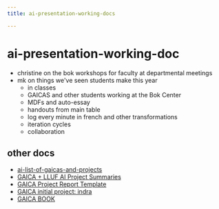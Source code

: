 ```yaml
---
title: ai-presentation-working-docs

---
```


# ai-presentation-working-doc

- christine on the bok workshops for faculty at departmental meetings
- mk on things we've seen students make this year
    - in classes
    - GAICAS and other students working at the Bok Center
    - MDFs and auto-essay
    - handouts from main table
    - log every minute in french and other transformations
    - iteration cycles
    - collaboration


## other docs
- [ai-list-of-gaicas-and-projects](/PAxUMvNBTWGemYLqXQXomQ)
- [GAICA + LLUF AI Project Summaries](/vlzldS7ZRr-HeAuhQtoK8g)
- [GAICA Project Report Template](/w8kZ8N0HTn2AecyX7YtsGA)
- [GAICA initial project: indra](/uhnr51hFTBy0xtRy0Md2Mg)
- [GAICA BOOK](/5BmqKLdeTGiiSpE78eqs2w)